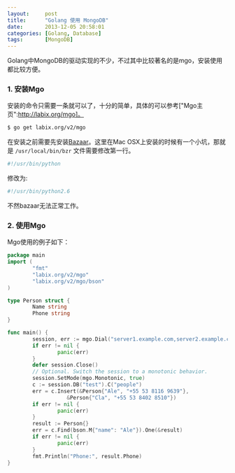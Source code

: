 ```yaml
---
layout:     post
title:      "Golang 使用 MongoDB"
date:       2013-12-05 20:58:01
categories: [Golang, Database]
tags:       [MongoDB]
---
```


Golang中MongoDB的驱动实现的不少，不过其中比较著名的是mgo，安装使用都比较方便。
<!--more-->

### 1. 安装Mgo

安装的命令只需要一条就可以了，十分的简单，具体的可以参考["Mgo主页":http://labix.org/mgo]。

```bash
$ go get labix.org/v2/mgo
```

在安装之前需要先安装[Bazaar](http://bazaar.canonical.com)。这里在Mac  OSX上安装的时候有一个小坑，那就是 `/usr/local/bin/bzr` 文件需要修改第一行。

```bash
#!/usr/bin/python
```

修改为:

```bash
#!/usr/bin/python2.6
```

不然bazaar无法正常工作。

### 2. 使用Mgo

Mgo使用的例子如下：

```go
package main
import (
        "fmt"
        "labix.org/v2/mgo"
        "labix.org/v2/mgo/bson"
)

type Person struct {
        Name string
        Phone string
}

func main() {
        session, err := mgo.Dial("server1.example.com,server2.example.com")
        if err != nil {
                panic(err)
        }
        defer session.Close()
        // Optional. Switch the session to a monotonic behavior.
        session.SetMode(mgo.Monotonic, true)
        c := session.DB("test").C("people")
        err = c.Insert(&Person{"Ale", "+55 53 8116 9639"},
	               &Person{"Cla", "+55 53 8402 8510"})
        if err != nil {
                panic(err)
        }
        result := Person{}
        err = c.Find(bson.M{"name": "Ale"}).One(&result)
        if err != nil {
                panic(err)
        }
        fmt.Println("Phone:", result.Phone)
}
```
